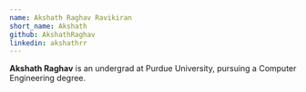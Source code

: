 ```yaml
---
name: Akshath Raghav Ravikiran
short_name: Akshath
github: AkshathRaghav
linkedin: akshathrr
---
```


**Akshath Raghav** is an undergrad at Purdue University, pursuing a Computer Engineering degree.
